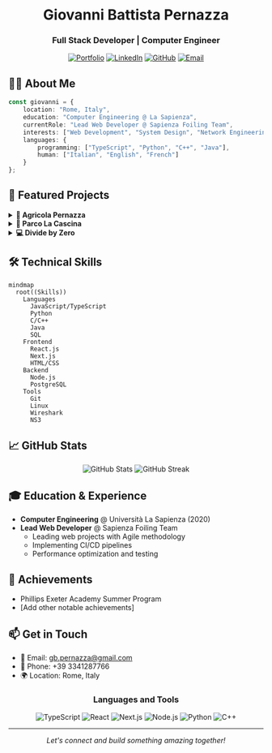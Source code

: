 
<div align="center">
  

  # Giovanni Battista Pernazza
  ### Full Stack Developer | Computer Engineer

  [![Portfolio](https://img.shields.io/badge/Portfolio-000000?style=for-the-badge&logo=About.me&logoColor=white)](https://your-website-url.com)
  [![LinkedIn](https://img.shields.io/badge/LinkedIn-0077B5?style=for-the-badge&logo=linkedin&logoColor=white)](https://linkedin.com/in/your-profile)
  [![GitHub](https://img.shields.io/badge/GitHub-100000?style=for-the-badge&logo=github&logoColor=white)](https://github.com/nannipy)
  [![Email](https://img.shields.io/badge/Email-D14836?style=for-the-badge&logo=gmail&logoColor=white)](mailto:gb.pernazza@gmail.com)
</div>

## 👨‍💻 About Me

```typescript
const giovanni = {
    location: "Rome, Italy",
    education: "Computer Engineering @ La Sapienza",
    currentRole: "Lead Web Developer @ Sapienza Foiling Team",
    interests: ["Web Development", "System Design", "Network Engineering"],
    languages: {
        programming: ["TypeScript", "Python", "C++", "Java"],
        human: ["Italian", "English", "French"]
    }
};
```

## 🚀 Featured Projects

<details>
<summary><b>🌾 Agricola Pernazza</b></summary>

A modern web application for a family-owned farm in Amelia, Italy.
- **Tech Stack:** React.js, Next.js
- **Features:** Product ordering, Event management, Farm information
- [View Project](https://github.com/nannipy/agricola-pernazza)
</details>

<details>
<summary><b>🌿 Parco La Cascina</b></summary>

E-commerce platform for an agricultural business in Varese.
- **Tech Stack:** React.js, Tailwind CSS, EmailJS
- **Features:** Product showcase, Online ordering, Contact system
- [View Project](https://github.com/nannipy/parcolacascina)
</details>

<details>
<summary><b>💻 Divide by Zero</b></summary>

Community platform for tech enthusiasts.
- **Tech Stack:** HTML, CSS, JavaScript, PHP, MySQL
- **Features:** User authentication, Public/Private sections
- [View Project](https://github.com/nannipy/divide-by-zero)
</details>

## 🛠️ Technical Skills

```mermaid
mindmap
  root((Skills))
    Languages
      JavaScript/TypeScript
      Python
      C/C++
      Java
      SQL
    Frontend
      React.js
      Next.js
      HTML/CSS
    Backend
      Node.js
      PostgreSQL
    Tools
      Git
      Linux
      Wireshark
      NS3
```

## 📈 GitHub Stats

<div align="center">
  <img src="https://github-readme-stats.vercel.app/api?username=nannipy&show_icons=true&theme=dracula" alt="GitHub Stats" />
  <img src="https://github-readme-streak-stats.herokuapp.com/?user=nannipy&theme=dracula" alt="GitHub Streak" />
</div>

## 🎓 Education & Experience

- **Computer Engineering** @ Università La Sapienza (2020)
- **Lead Web Developer** @ Sapienza Foiling Team
  - Leading web projects with Agile methodology
  - Implementing CI/CD pipelines
  - Performance optimization and testing

## 🌟 Achievements

- Phillips Exeter Academy Summer Program
- [Add other notable achievements]

## 📫 Get in Touch

- 📧 Email: gb.pernazza@gmail.com
- 📱 Phone: +39 3341287766
- 🌍 Location: Rome, Italy

<div align="center">

### Languages and Tools

![TypeScript](https://img.shields.io/badge/-TypeScript-3178C6?style=flat-square&logo=typescript&logoColor=white)
![React](https://img.shields.io/badge/-React-61DAFB?style=flat-square&logo=react&logoColor=black)
![Next.js](https://img.shields.io/badge/-Next.js-000000?style=flat-square&logo=next.js&logoColor=white)
![Node.js](https://img.shields.io/badge/-Node.js-339933?style=flat-square&logo=node.js&logoColor=white)
![Python](https://img.shields.io/badge/-Python-3776AB?style=flat-square&logo=python&logoColor=white)
![C++](https://img.shields.io/badge/-C++-00599C?style=flat-square&logo=c%2B%2B&logoColor=white)

---

<i>Let's connect and build something amazing together!</i>

</div>
